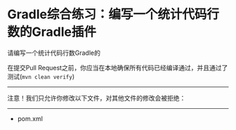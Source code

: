 # Gradle综合练习：编写一个统计代码行数的Gradle插件

请编写一个统计代码行数Gradle的

在提交Pull Request之前，你应当在本地确保所有代码已经编译通过，并且通过了测试(`mvn clean verify`)

-----
注意！我们只允许你修改以下文件，对其他文件的修改会被拒绝：

-----

- pom.xml
